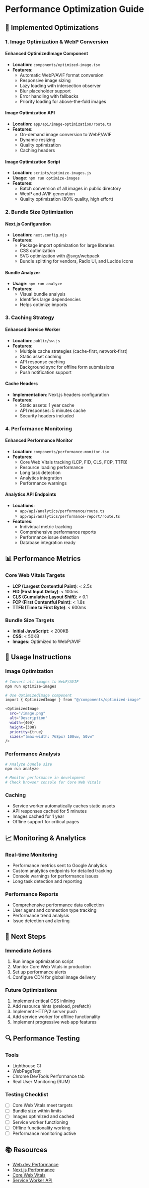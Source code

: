# Performance Optimization Guide

## 🚀 Implemented Optimizations

### 1. Image Optimization & WebP Conversion

#### Enhanced OptimizedImage Component
- **Location**: `components/optimized-image.tsx`
- **Features**:
  - Automatic WebP/AVIF format conversion
  - Responsive image sizing
  - Lazy loading with intersection observer
  - Blur placeholder support
  - Error handling with fallbacks
  - Priority loading for above-the-fold images

#### Image Optimization API
- **Location**: `app/api/image-optimization/route.ts`
- **Features**:
  - On-demand image conversion to WebP/AVIF
  - Dynamic resizing
  - Quality optimization
  - Caching headers

#### Image Optimization Script
- **Location**: `scripts/optimize-images.js`
- **Usage**: `npm run optimize-images`
- **Features**:
  - Batch conversion of all images in public directory
  - WebP and AVIF generation
  - Quality optimization (80% quality, high effort)

### 2. Bundle Size Optimization

#### Next.js Configuration
- **Location**: `next.config.mjs`
- **Features**:
  - Package import optimization for large libraries
  - CSS optimization
  - SVG optimization with @svgr/webpack
  - Bundle splitting for vendors, Radix UI, and Lucide icons

#### Bundle Analyzer
- **Usage**: `npm run analyze`
- **Features**:
  - Visual bundle analysis
  - Identifies large dependencies
  - Helps optimize imports

### 3. Caching Strategy

#### Enhanced Service Worker
- **Location**: `public/sw.js`
- **Features**:
  - Multiple cache strategies (cache-first, network-first)
  - Static asset caching
  - API response caching
  - Background sync for offline form submissions
  - Push notification support

#### Cache Headers
- **Implementation**: Next.js headers configuration
- **Features**:
  - Static assets: 1 year cache
  - API responses: 5 minutes cache
  - Security headers included

### 4. Performance Monitoring

#### Enhanced Performance Monitor
- **Location**: `components/performance-monitor.tsx`
- **Features**:
  - Core Web Vitals tracking (LCP, FID, CLS, FCP, TTFB)
  - Resource loading performance
  - Long task detection
  - Analytics integration
  - Performance warnings

#### Analytics API Endpoints
- **Locations**: 
  - `app/api/analytics/performance/route.ts`
  - `app/api/analytics/performance-report/route.ts`
- **Features**:
  - Individual metric tracking
  - Comprehensive performance reports
  - Performance issue detection
  - Database integration ready

## 📊 Performance Metrics

### Core Web Vitals Targets
- **LCP (Largest Contentful Paint)**: < 2.5s
- **FID (First Input Delay)**: < 100ms
- **CLS (Cumulative Layout Shift)**: < 0.1
- **FCP (First Contentful Paint)**: < 1.8s
- **TTFB (Time to First Byte)**: < 600ms

### Bundle Size Targets
- **Initial JavaScript**: < 200KB
- **CSS**: < 50KB
- **Images**: Optimized to WebP/AVIF

## 🔧 Usage Instructions

### Image Optimization
```bash
# Convert all images to WebP/AVIF
npm run optimize-images

# Use OptimizedImage component
import { OptimizedImage } from "@/components/optimized-image"

<OptimizedImage 
  src="/image.png" 
  alt="Description"
  width={400}
  height={300}
  priority={true}
  sizes="(max-width: 768px) 100vw, 50vw"
/>
```

### Performance Analysis
```bash
# Analyze bundle size
npm run analyze

# Monitor performance in development
# Check browser console for Core Web Vitals
```

### Caching
- Service worker automatically caches static assets
- API responses cached for 5 minutes
- Images cached for 1 year
- Offline support for critical pages

## 📈 Monitoring & Analytics

### Real-time Monitoring
- Performance metrics sent to Google Analytics
- Custom analytics endpoints for detailed tracking
- Console warnings for performance issues
- Long task detection and reporting

### Performance Reports
- Comprehensive performance data collection
- User agent and connection type tracking
- Performance trend analysis
- Issue detection and alerting

## 🎯 Next Steps

### Immediate Actions
1. Run image optimization script
2. Monitor Core Web Vitals in production
3. Set up performance alerts
4. Configure CDN for global image delivery

### Future Optimizations
1. Implement critical CSS inlining
2. Add resource hints (preload, prefetch)
3. Implement HTTP/2 server push
4. Add service worker for offline functionality
5. Implement progressive web app features

## 🔍 Performance Testing

### Tools
- Lighthouse CI
- WebPageTest
- Chrome DevTools Performance tab
- Real User Monitoring (RUM)

### Testing Checklist
- [ ] Core Web Vitals meet targets
- [ ] Bundle size within limits
- [ ] Images optimized and cached
- [ ] Service worker functioning
- [ ] Offline functionality working
- [ ] Performance monitoring active

## 📚 Resources

- [Web.dev Performance](https://web.dev/performance/)
- [Next.js Performance](https://nextjs.org/docs/advanced-features/measuring-performance)
- [Core Web Vitals](https://web.dev/vitals/)
- [Service Worker API](https://developer.mozilla.org/en-US/docs/Web/API/Service_Worker_API) 